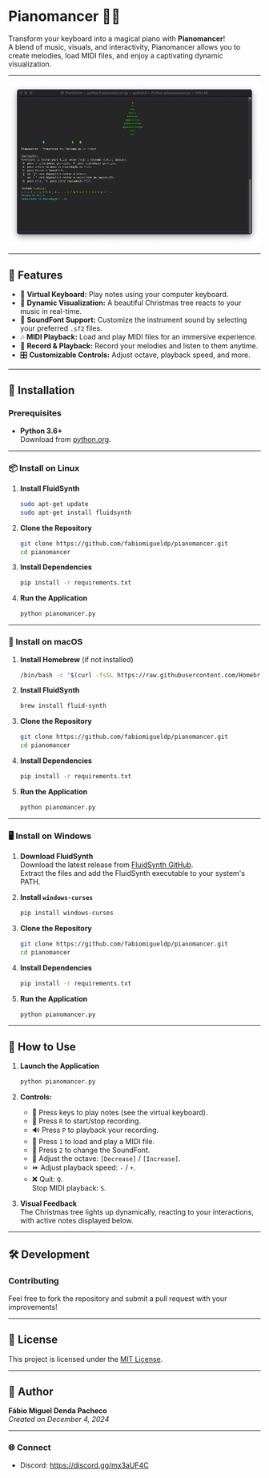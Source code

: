 
# Pianomancer 🎹✨

Transform your keyboard into a magical piano with **Pianomancer**!  
A blend of music, visuals, and interactivity, Pianomancer allows you to create melodies, load MIDI files, and enjoy a captivating dynamic visualization.

---

![Pianomancer Preview](pianomancer.jpg)

---

## 🌟 Features

- 🎼 **Virtual Keyboard:** Play notes using your computer keyboard.
- 🎥 **Dynamic Visualization:** A beautiful Christmas tree reacts to your music in real-time.
- 🎹 **SoundFont Support:** Customize the instrument sound by selecting your preferred `.sf2` files.
- 🎶 **MIDI Playback:** Load and play MIDI files for an immersive experience.
- 🔴 **Record & Playback:** Record your melodies and listen to them anytime.
- 🎛️ **Customizable Controls:** Adjust octave, playback speed, and more.

---

## 🚀 Installation

### Prerequisites

- **Python 3.6+**  
  Download from [python.org](https://www.python.org/downloads/).

---

### 📦 Install on Linux

1. **Install FluidSynth**  
   ```bash
   sudo apt-get update
   sudo apt-get install fluidsynth
   ```

2. **Clone the Repository**  
   ```bash
   git clone https://github.com/fabiomigueldp/pianomancer.git
   cd pianomancer
   ```

3. **Install Dependencies**  
   ```bash
   pip install -r requirements.txt
   ```

4. **Run the Application**  
   ```bash
   python pianomancer.py
   ```

---

### 🍎 Install on macOS

1. **Install Homebrew** (if not installed)  
   ```bash
   /bin/bash -c "$(curl -fsSL https://raw.githubusercontent.com/Homebrew/install/HEAD/install.sh)"
   ```

2. **Install FluidSynth**  
   ```bash
   brew install fluid-synth
   ```

3. **Clone the Repository**  
   ```bash
   git clone https://github.com/fabiomigueldp/pianomancer.git
   cd pianomancer
   ```

4. **Install Dependencies**  
   ```bash
   pip install -r requirements.txt
   ```

5. **Run the Application**  
   ```bash
   python pianomancer.py
   ```

---

### 🖥️ Install on Windows

1. **Download FluidSynth**  
   Download the latest release from [FluidSynth GitHub](https://github.com/FluidSynth/fluidsynth/releases).  
   Extract the files and add the FluidSynth executable to your system's PATH.

2. **Install `windows-curses`**  
   ```bash
   pip install windows-curses
   ```

3. **Clone the Repository**  
   ```bash
   git clone https://github.com/fabiomigueldp/pianomancer.git
   cd pianomancer
   ```

4. **Install Dependencies**  
   ```bash
   pip install -r requirements.txt
   ```

5. **Run the Application**  
   ```bash
   python pianomancer.py
   ```

---

## 🎹 How to Use

1. **Launch the Application**  
   ```bash
   python pianomancer.py
   ```

2. **Controls:**

   - 🎵 Press keys to play notes (see the virtual keyboard).
   - 🔴 Press `R` to start/stop recording.
   - 🔊 Press `P` to playback your recording.
   - 🎼 Press `1` to load and play a MIDI file.
   - 🎨 Press `2` to change the SoundFont.
   - 🔼 Adjust the octave: `[Decrease]` / `[Increase]`.
   - ⏩ Adjust playback speed: `-` / `+`.
   - ❌ Quit: `Q`.  
     Stop MIDI playback: `S`.

3. **Visual Feedback**  
   The Christmas tree lights up dynamically, reacting to your interactions, with active notes displayed below.

---

## 🛠️ Development

### Contributing
Feel free to fork the repository and submit a pull request with your improvements!

---

## 📜 License

This project is licensed under the [MIT License](LICENSE).  

---

## 👤 Author

**Fábio Miguel Denda Pacheco**  
*Created on December 4, 2024*  

---

### 🌐 Connect
- Discord: https://discord.gg/mx3aUF4C
